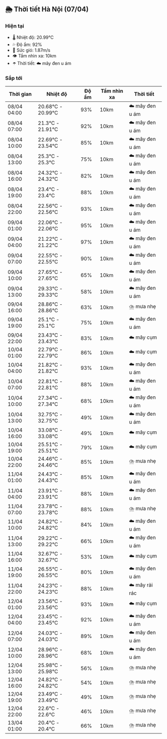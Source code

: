 ## 🌦️ Thời tiết Hà Nội (07/04)

### Hiện tại

- 🌡️ Nhiệt độ: 20.99℃
- 💦 Độ ẩm: 92%
- 💨 Sức gió: 1.87m/s
- 👁️ Tầm nhìn xa: 10km
- ☂️ Thời tiết: ☁️ mây đen u ám

### Sắp tới

| Thời gian | Nhiệt độ | Độ ẩm | Tầm nhìn xa | Thời tiết |
| --- | --- | --- | --- | --- |
| 08/04 04:00 | 20.68℃ - 20.99℃ | 93% | 10km | ☁️ mây đen u ám |
| 08/04 07:00 | 21.3℃ - 21.91℃ | 92% | 10km | ☁️ mây đen u ám |
| 08/04 10:00 | 22.69℃ - 23.54℃ | 85% | 10km | ☁️ mây đen u ám |
| 08/04 13:00 | 25.3℃ - 25.3℃ | 75% | 10km | ☁️ mây đen u ám |
| 08/04 16:00 | 24.32℃ - 24.32℃ | 82% | 10km | ☁️ mây đen u ám |
| 08/04 19:00 | 23.4℃ - 23.4℃ | 88% | 10km | ☁️ mây đen u ám |
| 08/04 22:00 | 22.56℃ - 22.56℃ | 93% | 10km | ☁️ mây đen u ám |
| 09/04 01:00 | 22.06℃ - 22.06℃ | 95% | 10km | ☁️ mây đen u ám |
| 09/04 04:00 | 21.22℃ - 21.22℃ | 97% | 10km | ☁️ mây đen u ám |
| 09/04 07:00 | 22.55℃ - 22.55℃ | 90% | 10km | ☁️ mây đen u ám |
| 09/04 10:00 | 27.65℃ - 27.65℃ | 65% | 10km | ☁️ mây đen u ám |
| 09/04 13:00 | 29.33℃ - 29.33℃ | 58% | 10km | ☁️ mây đen u ám |
| 09/04 16:00 | 28.86℃ - 28.86℃ | 63% | 10km | ⛈️ mưa nhẹ |
| 09/04 19:00 | 25.1℃ - 25.1℃ | 75% | 10km | ☁️ mây đen u ám |
| 09/04 22:00 | 23.43℃ - 23.43℃ | 83% | 10km | ☁️ mây cụm |
| 10/04 01:00 | 22.79℃ - 22.79℃ | 86% | 10km | ☁️ mây cụm |
| 10/04 04:00 | 21.82℃ - 21.82℃ | 93% | 10km | ☁️ mây đen u ám |
| 10/04 07:00 | 22.81℃ - 22.81℃ | 88% | 10km | ☁️ mây đen u ám |
| 10/04 10:00 | 27.34℃ - 27.34℃ | 68% | 10km | ☁️ mây đen u ám |
| 10/04 13:00 | 32.75℃ - 32.75℃ | 49% | 10km | ☁️ mây đen u ám |
| 10/04 16:00 | 33.08℃ - 33.08℃ | 49% | 10km | ☁️ mây cụm |
| 10/04 19:00 | 25.51℃ - 25.51℃ | 79% | 10km | ☁️ mây cụm |
| 10/04 22:00 | 24.46℃ - 24.46℃ | 85% | 10km | ⛈️ mưa nhẹ |
| 11/04 01:00 | 24.43℃ - 24.43℃ | 85% | 10km | ☁️ mây đen u ám |
| 11/04 04:00 | 23.91℃ - 23.91℃ | 88% | 10km | ☁️ mây đen u ám |
| 11/04 07:00 | 23.78℃ - 23.78℃ | 88% | 10km | ⛈️ mưa nhẹ |
| 11/04 10:00 | 24.82℃ - 24.82℃ | 84% | 10km | ☁️ mây đen u ám |
| 11/04 13:00 | 29.22℃ - 29.22℃ | 66% | 10km | ☁️ mây đen u ám |
| 11/04 16:00 | 32.67℃ - 32.67℃ | 53% | 10km | ☁️ mây cụm |
| 11/04 19:00 | 26.55℃ - 26.55℃ | 80% | 10km | ☁️ mây đen u ám |
| 11/04 22:00 | 24.23℃ - 24.23℃ | 88% | 10km | ☁️ mây rải rác |
| 12/04 01:00 | 23.56℃ - 23.56℃ | 93% | 10km | ☁️ mây cụm |
| 12/04 04:00 | 23.45℃ - 23.45℃ | 92% | 10km | ☁️ mây đen u ám |
| 12/04 07:00 | 24.03℃ - 24.03℃ | 89% | 10km | ☁️ mây đen u ám |
| 12/04 10:00 | 28.96℃ - 28.96℃ | 68% | 10km | ☁️ mây đen u ám |
| 12/04 13:00 | 25.98℃ - 25.98℃ | 56% | 10km | ⛈️ mưa nhẹ |
| 12/04 16:00 | 24.82℃ - 24.82℃ | 54% | 10km | ⛈️ mưa nhẹ |
| 12/04 19:00 | 23.49℃ - 23.49℃ | 49% | 10km | ⛈️ mưa nhẹ |
| 12/04 22:00 | 22.6℃ - 22.6℃ | 46% | 10km | ⛈️ mưa nhẹ |
| 13/04 01:00 | 20.4℃ - 20.4℃ | 66% | 10km | ⛈️ mưa nhẹ |
